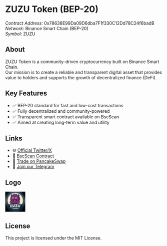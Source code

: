 # ZUZU Token (BEP-20)

*Contract Address:* 0x78638E99Da09D6dba7F1f330C12Dd78C24f6badB  
*Network:* Binance Smart Chain (BEP-20)  
*Symbol:* ZUZU  

## About
ZUZU Token is a community-driven cryptocurrency built on Binance Smart Chain.  
Our mission is to create a reliable and transparent digital asset that provides value to holders and supports the growth of decentralized finance (DeFi).

## Key Features
- ✅ BEP-20 standard for fast and low-cost transactions  
- ✅ Fully decentralized and community-powered  
- ✅ Transparent smart contract available on BscScan  
- ✅ Aimed at creating long-term value and utility  

## Links
- 🌐 [Official Twitter/X](https://x.com/ZuzuUsdt)
- 🔗 [BscScan Contract](https://bscscan.com/token/0x78638e99Da09D6dba7F1f330C12Dd78C24f6badB)
- 💱 [Trade on PancakeSwap](https://pancakeswap.finance/swap?outputCurrency=0x78638E99Da09D6dba7F1f330C12Dd78C24f6badB)
- 💬 [Join our Telegram](https://t.me/zuzutoke)

## Logo
<img src="zuzu_logo_32x32.svg" alt="ZUZU Logo">

## License
This project is licensed under the MIT License.
